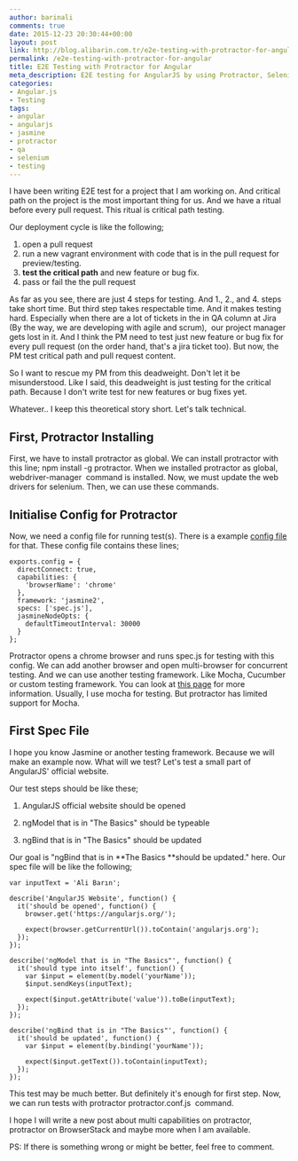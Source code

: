 ```yaml
---
author: barinali
comments: true
date: 2015-12-23 20:30:44+00:00
layout: post
link: http://blog.alibarin.com.tr/e2e-testing-with-protractor-for-angular/
permalink: /e2e-testing-with-protractor-for-angular
title: E2E Testing with Protractor for Angular
meta_description: E2E testing for AngularJS by using Protractor, Selenium web driver.
categories:
- Angular.js
- Testing
tags:
- angular
- angularjs
- jasmine
- protractor
- qa
- selenium
- testing
---
```


I have been writing E2E test for a project that I am working on. And critical path on the project is the most important thing for us. And we have a ritual before every pull request. This ritual is critical path testing.

Our deployment cycle is like the following;

  1. open a pull request
  2. run a new vagrant environment with code that is in the pull request for preview/testing.
  3. **test the critical path** and new feature or bug fix.
  4. pass or fail the the pull request


As far as you see, there are just 4 steps for testing. And 1., 2., and 4. steps take short time. But third step takes respectable time. And it makes testing hard. Especially when there are a lot of tickets in the in QA column at Jira (By the way, we are developing with agile and scrum),  our project manager gets lost in it. And I think the PM need to test just new feature or bug fix for every pull request (on the order hand, that's a jira ticket too). But now, the PM test critical path and pull request content.

So I want to rescue my PM from this deadweight. Don't let it be misunderstood. Like I said, this deadweight is just testing for the critical path. Because I don't write test for new features or bug fixes yet.

Whatever.. I keep this theoretical story short. Let's talk technical.


## First, Protractor Installing


First, we have to install protractor as global. We can install protractor with this line; npm install -g protractor. When we installed protractor as global, webdriver-manager  command is installed. Now, we must update the web drivers for selenium. Then, we can use these commands.


## Initialise Config for Protractor


Now, we need a config file for running test(s). There is a example [config file](https://github.com/angular/protractor/blob/master/example/conf.js) for that. These config file contains these lines;


    exports.config = {
      directConnect: true,
      capabilities: {
        'browserName': 'chrome'
      },
      framework: 'jasmine2',
      specs: ['spec.js'],
      jasmineNodeOpts: {
        defaultTimeoutInterval: 30000
      }
    };




Protractor opens a chrome browser and runs spec.js for testing with this config. We can add another browser and open multi-browser for concurrent testing. And we can use another testing framework. Like Mocha, Cucumber or custom testing framework. You can look at [this page](http://www.protractortest.org/#/frameworks) for more information. Usually, I use mocha for testing. But protractor has limited support for Mocha.


## First Spec File


I hope you know Jasmine or another testing framework. Because we will make an example now. What will we test? Let's test a small part of AngularJS' official website.

Our test steps should be like these;




  1. AngularJS official website should be opened


  2. ngModel that is in "The Basics" should be typeable


  3. ngBind that is in "The Basics" should be updated


Our goal is "ngBind that is in **The Basics **should be updated." here. Our spec file will be like the following;


    var inputText = 'Ali Barın';

    describe('AngularJS Website', function() {
      it('should be opened', function() {
        browser.get('https://angularjs.org/');

        expect(browser.getCurrentUrl()).toContain('angularjs.org');
      });
    });

    describe('ngModel that is in "The Basics"', function() {
      it('should type into itself', function() {
        var $input = element(by.model('yourName'));
        $input.sendKeys(inputText);

        expect($input.getAttribute('value')).toBe(inputText);
      });
    });

    describe('ngBind that is in "The Basics"', function() {
      it('should be updated', function() {
        var $input = element(by.binding('yourName'));

        expect($input.getText()).toContain(inputText);
      });
    });



This test may be much better. But definitely it's enough for first step. Now, we can run tests with protractor protractor.conf.js  command.

I hope I will write a new post about multi capabilities on protractor, protractor on BrowserStack and maybe more when I am available.

PS: If there is something wrong or might be better, feel free to comment.
